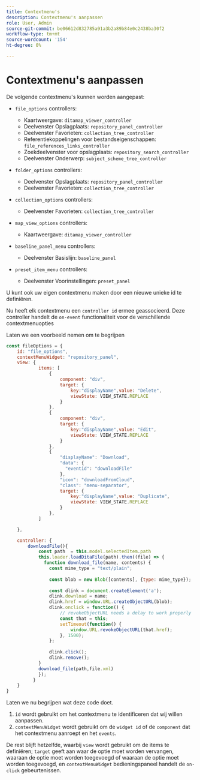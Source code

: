 ```yaml
---
title: Contextmenu's
description: Contextmenu's aanpassen
role: User, Admin
source-git-commit: be06612d832785a91a3b2a89b84e0c2438ba30f2
workflow-type: tm+mt
source-wordcount: '154'
ht-degree: 0%

---
```



# Contextmenu&#39;s aanpassen

De volgende contextmenu&#39;s kunnen worden aangepast:

- `file_options`
controllers:
   - Kaartweergave: `ditamap_viewer_controller`
   - Deelvenster Opslagplaats: `repository_panel_controller`
   - Deelvenster Favorieten: `collection_tree_controller`
   - Referentiekoppelingen voor bestandseigenschappen: `file_references_links_controller`
   - Zoekdeelvenster voor opslagplaats: `repository_search_controller`
   - Deelvenster Onderwerp: `subject_scheme_tree_controller`

- `folder_options`
controllers:
   - Deelvenster Opslagplaats: `repository_panel_controller`
   - Deelvenster Favorieten: `collection_tree_controller`

- `collection_options`
controllers:
   - Deelvenster Favorieten: `collection_tree_controller`

- `map_view_options`
controllers:
   - Kaartweergave: `ditamap_viewer_controller`

- `baseline_panel_menu`
controllers:
   - Deelvenster Basislijn: `baseline_panel`

- `preset_item_menu`
controllers:
   - Deelvenster Voorinstellingen: `preset_panel`

U kunt ook uw eigen contextmenu maken door een nieuwe unieke id te definiëren.

Nu heeft elk contextmenu een `controller id` ermee geassocieerd. Deze controller handelt de `on-event` functionaliteit voor de verschillende contextmenuopties

Laten we een voorbeeld nemen om te begrijpen

```js title=customise_context_menu.js"
const fileOptions = {
    id: "file_options",
    contextMenuWidget: "repository_panel",
    view: {
            items: [
                {
                    component: "div",
                    target: {
                        key:"displayName",value: "Delete",                    
                        viewState: VIEW_STATE.REPLACE
                    }
                },
                {
                    component: "div",
                    target: {
                        key:"displayName",value: "Edit",                    
                        viewState: VIEW_STATE.REPLACE
                    }
                },
                {
                    "displayName": "Download",
                    "data": {
                      "eventid": "downloadFile"
                    },
                    "icon": "downloadFromCloud",
                    "class": "menu-separator",         
                    target: {
                        key:"displayName",value: "Duplicate",                    
                        viewState: VIEW_STATE.REPLACE
                    }
                },
            ]

    },

    controller: {
        downloadFile(){
            const path  = this.model.selectedItem.path
            this.loader.loadDitaFile(path).then((file) => {
              function download_file(name, contents) {
                const mime_type = "text/plain";
        
                const blob = new Blob([contents], {type: mime_type});
        
                const dlink = document.createElement('a');
                dlink.download = name;
                dlink.href = window.URL.createObjectURL(blob);
                dlink.onclick = function() {
                    // revokeObjectURL needs a delay to work properly
                    const that = this;
                    setTimeout(function() {
                        window.URL.revokeObjectURL(that.href);
                    }, 1500);
                };
        
                dlink.click();
                dlink.remove();
            }
            download_file(path,file.xml)
            });
          }
    }
}
```

Laten we nu begrijpen wat deze code doet.

1. `id` wordt gebruikt om het contextmenu te identificeren dat wij willen aanpassen.
2. `contextMenuWidget` wordt gebruikt om de `widget id` of de `component` dat het contextmenu aanroept en het `events`.

De rest blijft hetzelfde, waarbij `view` wordt gebruikt om de items te definiëren; `target` geeft aan waar de optie moet worden vervangen, waaraan de optie moet worden toegevoegd of waaraan de optie moet worden toegevoegd, en `contextMenuWidget` bedieningspaneel handelt de `on-click` gebeurtenissen.
